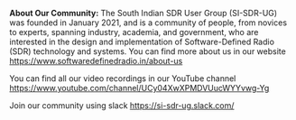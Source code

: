 **About Our Community:**
The South Indian SDR User Group (SI-SDR-UG) was founded in January 2021, and is a community of people, from novices to experts, spanning industry, academia, and government, who are interested in the design and implementation of Software-Defined Radio (SDR) technology and systems. You can find more about us in our website
https://www.softwaredefinedradio.in/about-us


You can find all our video recordings in our YouTube channel
https://www.youtube.com/channel/UCy04XwXPMDVUucWYYvwg-Yg

Join our community using slack
https://si-sdr-ug.slack.com/
